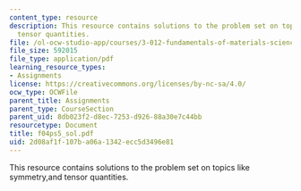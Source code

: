 ```yaml
---
content_type: resource
description: This resource contains solutions to the problem set on topics like symmetry,and
  tensor quantities.
file: /ol-ocw-studio-app/courses/3-012-fundamentals-of-materials-science-fall-2005/2d08af1f107ba06a1342ecc5d3496e81_f04ps5_sol.pdf
file_size: 592015
file_type: application/pdf
learning_resource_types:
- Assignments
license: https://creativecommons.org/licenses/by-nc-sa/4.0/
ocw_type: OCWFile
parent_title: Assignments
parent_type: CourseSection
parent_uid: 8db023f2-d8ec-7253-d926-88a30e7c44bb
resourcetype: Document
title: f04ps5_sol.pdf
uid: 2d08af1f-107b-a06a-1342-ecc5d3496e81
---
```

This resource contains solutions to the problem set on topics like symmetry,and tensor quantities.